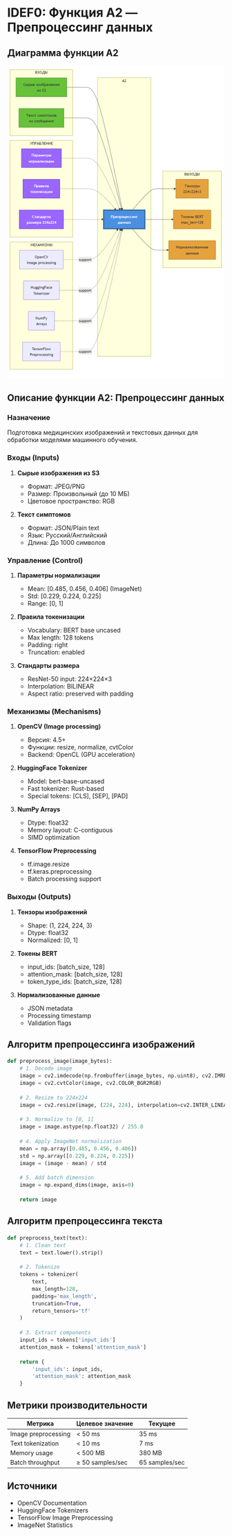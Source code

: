 # IDEF0: Функция A2 — Препроцессинг данных

## Диаграмма функции A2

![Диаграмма](img/diagrams/idef0-a2.png)

## Описание функции A2: Препроцессинг данных

### Назначение
Подготовка медицинских изображений и текстовых данных для обработки моделями машинного обучения.

### Входы (Inputs)
1. **Сырые изображения из S3**
   - Формат: JPEG/PNG
   - Размер: Произвольный (до 10 МБ)
   - Цветовое пространство: RGB

2. **Текст симптомов**
   - Формат: JSON/Plain text
   - Язык: Русский/Английский
   - Длина: До 1000 символов

### Управление (Control)
1. **Параметры нормализации**
   - Mean: [0.485, 0.456, 0.406] (ImageNet)
   - Std: [0.229, 0.224, 0.225]
   - Range: [0, 1]

2. **Правила токенизации**
   - Vocabulary: BERT base uncased
   - Max length: 128 tokens
   - Padding: right
   - Truncation: enabled

3. **Стандарты размера**
   - ResNet-50 input: 224×224×3
   - Interpolation: BILINEAR
   - Aspect ratio: preserved with padding

### Механизмы (Mechanisms)
1. **OpenCV (Image processing)**
   - Версия: 4.5+
   - Функции: resize, normalize, cvtColor
   - Backend: OpenCL (GPU acceleration)

2. **HuggingFace Tokenizer**
   - Model: bert-base-uncased
   - Fast tokenizer: Rust-based
   - Special tokens: [CLS], [SEP], [PAD]

3. **NumPy Arrays**
   - Dtype: float32
   - Memory layout: C-contiguous
   - SIMD optimization

4. **TensorFlow Preprocessing**
   - tf.image.resize
   - tf.keras.preprocessing
   - Batch processing support

### Выходы (Outputs)
1. **Тензоры изображений**
   - Shape: (1, 224, 224, 3)
   - Dtype: float32
   - Normalized: [0, 1]

2. **Токены BERT**
   - input_ids: [batch_size, 128]
   - attention_mask: [batch_size, 128]
   - token_type_ids: [batch_size, 128]

3. **Нормализованные данные**
   - JSON metadata
   - Processing timestamp
   - Validation flags

## Алгоритм препроцессинга изображений

```python
def preprocess_image(image_bytes):
    # 1. Decode image
    image = cv2.imdecode(np.frombuffer(image_bytes, np.uint8), cv2.IMREAD_COLOR)
    image = cv2.cvtColor(image, cv2.COLOR_BGR2RGB)
    
    # 2. Resize to 224x224
    image = cv2.resize(image, (224, 224), interpolation=cv2.INTER_LINEAR)
    
    # 3. Normalize to [0, 1]
    image = image.astype(np.float32) / 255.0
    
    # 4. Apply ImageNet normalization
    mean = np.array([0.485, 0.456, 0.406])
    std = np.array([0.229, 0.224, 0.225])
    image = (image - mean) / std
    
    # 5. Add batch dimension
    image = np.expand_dims(image, axis=0)
    
    return image
```

## Алгоритм препроцессинга текста

```python
def preprocess_text(text):
    # 1. Clean text
    text = text.lower().strip()
    
    # 2. Tokenize
    tokens = tokenizer(
        text,
        max_length=128,
        padding='max_length',
        truncation=True,
        return_tensors='tf'
    )
    
    # 3. Extract components
    input_ids = tokens['input_ids']
    attention_mask = tokens['attention_mask']
    
    return {
        'input_ids': input_ids,
        'attention_mask': attention_mask
    }
```

## Метрики производительности

| Метрика | Целевое значение | Текущее |
|---------|------------------|---------|
| Image preprocessing | < 50 ms | 35 ms |
| Text tokenization | < 10 ms | 7 ms |
| Memory usage | < 500 MB | 380 MB |
| Batch throughput | ≥ 50 samples/sec | 65 samples/sec |

## Источники
- OpenCV Documentation
- HuggingFace Tokenizers
- TensorFlow Image Preprocessing
- ImageNet Statistics

